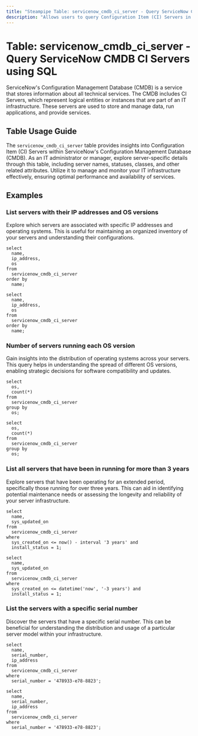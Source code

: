 ```yaml
---
title: "Steampipe Table: servicenow_cmdb_ci_server - Query ServiceNow CMDB CI Servers using SQL"
description: "Allows users to query Configuration Item (CI) Servers in ServiceNow's Configuration Management Database (CMDB), providing insights into server-specific details such as name, status, class, and other related attributes."
---
```


# Table: servicenow_cmdb_ci_server - Query ServiceNow CMDB CI Servers using SQL

ServiceNow's Configuration Management Database (CMDB) is a service that stores information about all technical services. The CMDB includes CI Servers, which represent logical entities or instances that are part of an IT infrastructure. These servers are used to store and manage data, run applications, and provide services.

## Table Usage Guide

The `servicenow_cmdb_ci_server` table provides insights into Configuration Item (CI) Servers within ServiceNow's Configuration Management Database (CMDB). As an IT administrator or manager, explore server-specific details through this table, including server names, statuses, classes, and other related attributes. Utilize it to manage and monitor your IT infrastructure effectively, ensuring optimal performance and availability of services.

## Examples

### List servers with their IP addresses and OS versions
Explore which servers are associated with specific IP addresses and operating systems. This is useful for maintaining an organized inventory of your servers and understanding their configurations.

```sql+postgres
select
  name,
  ip_address,
  os 
from
  servicenow_cmdb_ci_server
order by
  name;
```

```sql+sqlite
select
  name,
  ip_address,
  os 
from
  servicenow_cmdb_ci_server
order by
  name;
```

### Number of servers running each OS version
Gain insights into the distribution of operating systems across your servers. This query helps in understanding the spread of different OS versions, enabling strategic decisions for software compatibility and updates.

```sql+postgres
select
  os,
  count(*)
from
  servicenow_cmdb_ci_server 
group by
  os;
```

```sql+sqlite
select
  os,
  count(*)
from
  servicenow_cmdb_ci_server 
group by
  os;
```

### List all servers that have been in running for more than 3 years
Explore servers that have been operating for an extended period, specifically those running for over three years. This can aid in identifying potential maintenance needs or assessing the longevity and reliability of your server infrastructure.

```sql+postgres
select
  name,
  sys_updated_on 
from
  servicenow_cmdb_ci_server 
where
  sys_created_on <= now() - interval '3 years' and
  install_status = 1;
```

```sql+sqlite
select
  name,
  sys_updated_on 
from
  servicenow_cmdb_ci_server 
where
  sys_created_on <= datetime('now', '-3 years') and
  install_status = 1;
```

### List the servers with a specific serial number
Discover the servers that have a specific serial number. This can be beneficial for understanding the distribution and usage of a particular server model within your infrastructure.

```sql+postgres
select
  name,
  serial_number,
  ip_address
from
  servicenow_cmdb_ci_server
where
  serial_number = '478933-e78-8823';
```

```sql+sqlite
select
  name,
  serial_number,
  ip_address
from
  servicenow_cmdb_ci_server
where
  serial_number = '478933-e78-8823';
```